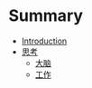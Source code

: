 # Summary

* [Introduction](README.md)
* [思考](chapter1.md)
  * [大脑](chapter1/tou-nao.md)
  * [工作](chapter1/gong-zuo.md)

